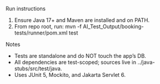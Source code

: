 Run instructions

1) Ensure Java 17+ and Maven are installed and on PATH.
2) From repo root, run:
   mvn -f AI_Test_Output/booking-tests/runner/pom.xml test

Notes
- Tests are standalone and do NOT touch the app’s DB.
- All dependencies are test-scoped; sources live in ../java-stubs/src/test/java.
- Uses JUnit 5, Mockito, and Jakarta Servlet 6.

